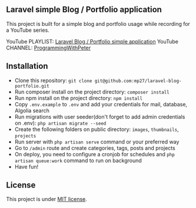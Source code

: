 ## Laravel simple Blog / Portfolio application
This project is built for a simple blog and portfolio usage while recording for a YouTube series.

YouTube PLAYLIST: [Laravel Blog / Portfolio simple application](https://www.youtube.com/watch?v=IGUshKFKNLQ&list=PLRoT2Wf8XDsA8ewvR0ncaS3cbtzUfYBir)
YouTube CHANNEL: [ProgrammingWithPeter](https://youtube.com/programmingwithpeter)

## Installation
- Clone this repository:
`git clone git@github.com:mp27/laravel-blog-portfolio.git`
- Run composer install on the project directory: `composer install`
- Run npm install on the project directory: `npm install`
- Copy `.env.example` to `.env` and add your credentials for mail, database, Algolia search
- Run migrations with user seeder(don't forget to add admin credentials on .env): `php artisan migrate --seed`
- Create the following folders on public directory: `images`, `thumbnails`, `projects`
- Run server with `php artisan serve` command or your preferred way
- Go to `/admin` route and create categories, tags, posts and projects
- On deploy, you need to configure a cronjob for schedules and `php artisan queue:work` command to run on background
- Have fun!

## License

This project is under [MIT license](https://opensource.org/licenses/MIT).
